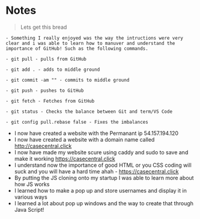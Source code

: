 Notes
=======
> Lets get this bread


    - Something I really enjoyed was the way the intructions were very clear and i was able to learn how to manuver and understand the importance of GitHub! Such as the following commands.

    - git pull - pulls from GitHub

    - git add . - adds to middle ground

    - git commit -am "" - commits to middle ground

    - git push - pushes to GitHub

    - git fetch - Fetches from GitHub

    - git status - Checks the balance between Git and term/VS Code

    - git config pull.rebase false - Fixes the imbalances

- I now have created a website with the Permanant ip 54.157.194.120
- I now have created a website with a domain name called http://casecentral.click
- I now have made my website scure using caddy and sudo to save and make it working https://casecentral.click
- I understand now the importance of good HTML or you CSS coding will suck and you will have a hard time ahah - https://casecentral.click
- By putting the JS cloning onto my startup I was able to learn more about how JS works
- I learned how to make a pop up and store usernames and display it in various ways
- I learned a lot about pop up windows and the way to create that through Java Script!
